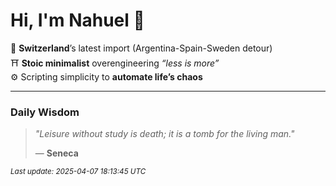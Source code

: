 # Hi, I'm Nahuel :tiger:

📍 **Switzerland**’s latest import (Argentina-Spain-Sweden detour)  
⛩️ **Stoic minimalist** overengineering *“less is more”*  
⚙️ Scripting simplicity to **automate life’s chaos**

---

### Daily Wisdom
> _"Leisure without study is death; it is a tomb for the living man."_  
>
> — **Seneca**

<sub>*Last update: 2025-04-07 18:13:45 UTC*</sub>

